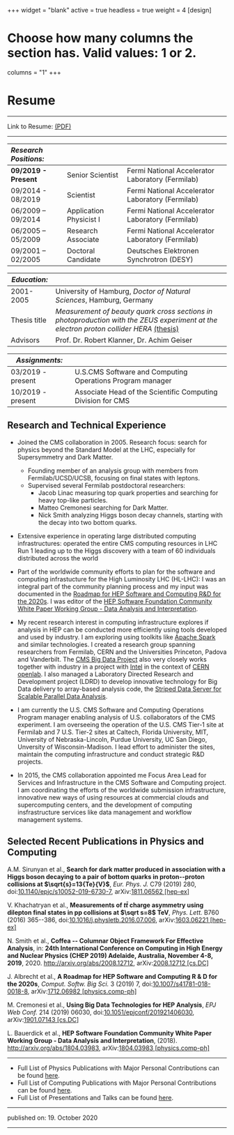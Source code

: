 +++
widget = "blank"
active = true
headless = true
weight = 4
[design]
  # Choose how many columns the section has. Valid values: 1 or 2.
  columns = "1"
+++

# Resume

----------

Link to Resume: [(PDF)](https://github.com/gutsche/ForThePublic/raw/master/cv/resume.pdf)

----------



| _Research Positions:_ |                         |                                                      |
|:----------------------|:------------------------|:-----------------------------------------------------|
| **09/2019 - Present** | Senior Scientist        | Fermi National Accelerator Laboratory (Fermilab)     |
| 09/2014 - 08/2019     | Scientist               | Fermi National Accelerator Laboratory (Fermilab)     |
| 06/2009 – 09/2014     | Application Physicist I | Fermi National Accelerator Laboratory (Fermilab)     |
| 06/2005 – 05/2009     | Research Associate      | Fermi National Accelerator Laboratory (Fermilab)     |
| 09/2001 – 02/2005     | Doctoral Candidate      | Deutsches Elektronen Synchrotron (DESY)              |


| _Education:_          |                                                                                |
|-----------------------|--------------------------------------------------------------------------------|
| 2001-2005             | University of Hamburg, _Doctor of Natural Sciences_, Hamburg, Germany          |
| Thesis title          | _Measurement of beauty quark cross sections in photoproduction with the ZEUS experiment at the electron proton collider HERA_ [(thesis)](http://inspirehep.net/record/680951/files/desy-thesis-05-010.ps.gz) |
| Advisors              | Prof. Dr. Robert Klanner, Dr. Achim Geiser                                     |


| _Assignments:_        |                                                                                |
|-----------------------|--------------------------------------------------------------------------------|
| 03/2019 - present     | U.S.CMS Software and Computing Operations Program manager                      |
| 10/2019 - present     | Associate Head of the Scientific Computing Division for CMS                    |


## Research and Technical Experience
* Joined the CMS collaboration in 2005. Research focus: search for physics beyond the Standard Model at the LHC, especially for Supersymmetry and Dark Matter.
    * Founding member of an analysis group with members from Fermilab/UCSD/UCSB, focusing on final states with leptons.
    * Supervised several Fermilab postdoctoral researchers:
        * Jacob Linac measuring top quark properties and searching for heavy top-like particles.
        * Matteo Cremonesi searching for Dark Matter.
        * Nick Smith analyzing Higgs boson decay channels, starting with the decay into two bottom quarks.


* Extensive experience in operating large distributed computing infrastructures: operated the entire CMS computing resources in LHC Run 1 leading up to the Higgs discovery with a team of 60 individuals distributed across the world
* Part of the worldwide community efforts to plan for the software and computing infrastucture for the High Luminosity LHC (HL-LHC): I was an integral part of the community planning process and my input was documented in the [Roadmap for HEP Software and Computing R&D for the 2020s](http://arxiv.org/abs/1712.06982). I was editor of the [HEP Software Foundation Community White Paper Working Group - Data Analysis and Interpretation](http://arxiv.org/abs/1804.03983).
* My recent research interest in computing infrastructure explores if analysis in HEP can be conducted more efficiently using tools developed and used by industry. I am exploring using toolkits like [Apache Spark](https://spark.apache.org/) and similar technologies. I created a research group spanning researchers from Fermilab, CERN and the Universities Princeton, Padova and Vanderbilt. The [CMS Big Data Project](https://cms-big-data.github.io/) also very closely works together with industry in a project with [Intel](https://www.intel.com/) in the context of [CERN openlab](https://openlab.cern/). I also managed a Laboratory Directed Research and Development project (LDRD) to develop innovative technology for Big Data delivery to array-based analysis code, the [Striped Data Server for Scalable Parallel Data Analysis](https://doi.org/10.1088/1742-6596/1085/4/042035).
* I am currently the U.S. CMS Software and Computing Operations Program manager enabling analysis of U.S. collaborators of the CMS experiment. I am overseeing the operation of the U.S. CMS Tier-1 site at Fermilab and 7 U.S. Tier-2 sites at Caltech, Florida University, MIT, University of Nebraska-Lincoln, Purdue University, UC San Diego, Unversity of Wisconsin-Madison. I lead effort to administer the sites, maintain the computing infrastructure and conduct strategic R&D projects.
* In 2015, the CMS collaboration appointed me Focus Area Lead for Services and Infrastructure in the CMS Software and Computing project. I am coordinating the efforts of the worldwide submission infrastructure, innovative new ways of using resources at commercial clouds and supercomputing centers, and the development of computing insfrastructure services like data management and workflow management systems.


## Selected Recent Publications in Physics and Computing

<!--#ref-Sirunyan:2018gdw-->
A.M. Sirunyan et al., **Search for dark matter
produced in association with a Higgs boson decaying to a pair of bottom
quarks in proton--proton collisions at $\sqrt{s}=13{Te}{V}$**, *Eur.
Phys. J.* C79 (2019) 280,
doi:[10.1140/epjc/s10052-019-6730-7](https://doi.org/10.1140/epjc/s10052-019-6730-7),
arXiv:[1811.06562 \[hep-ex\]](http://arxiv.org/abs/1811.06562)

<!--#ref-Khachatryan:2016ysn-->
V. Khachatryan et al., **Measurements of
$t \bar t$ charge asymmetry using dilepton final states in pp collisions
at $\sqrt s=8$ TeV**, *Phys. Lett.* B760 (2016) 365--386,
doi:[10.1016/j.physletb.2016.07.006](https://doi.org/10.1016/j.physletb.2016.07.006),
arXiv:[1603.06221 \[hep-ex\]](http://arxiv.org/abs/1603.06221)


<!--#ref-Smith:2020pxs-->
N. Smith et al., **Coffea -- Columnar Object
Framework For Effective Analysis**, in: **24th International Conference
on Computing in High Energy and Nuclear Physics (CHEP 2019) Adelaide,
Australia, November 4-8, 2019**, 2020.
<http://arxiv.org/abs/2008.12712>, arXiv:[2008.12712
\[cs.DC\]](http://arxiv.org/abs/2008.12712)

<!--#ref-Alves:2017she-->
J. Albrecht et al., **A Roadmap for HEP Software
and Computing R & D for the 2020s**, *Comput. Softw. Big Sci.* 3 (2019)
7,
doi:[10.1007/s41781-018-0018-8](https://doi.org/10.1007/s41781-018-0018-8),
arXiv:[1712.06982 \[physics.comp-ph\]](http://arxiv.org/abs/1712.06982)

<!--#ref-Cremonesi:2019pdq-->
M. Cremonesi et al., **Using Big Data
Technologies for HEP Analysis**, *EPJ Web Conf.* 214 (2019) 06030,
doi:[10.1051/epjconf/201921406030](https://doi.org/10.1051/epjconf/201921406030),
arXiv:[1901.07143 \[cs.DC\]](http://arxiv.org/abs/1901.07143)

<!--#ref-Bauerdick:2018qjx-->
L. Bauerdick et al., **HEP Software
Foundation Community White Paper Working Group - Data Analysis and
Interpretation**, (2018). <http://arxiv.org/abs/1804.03983>,
arXiv:[1804.03983 \[physics.comp-ph\]](http://arxiv.org/abs/1804.03983)


----------

* Full List of Physics Publications with Major Personal Contributions can be found [here](https://github.com/gutsche/ForThePublic/raw/master/publication_list/physics_publication_list.pdf).
* Full List of Computing Publications with Major Personal Contributions can be found [here](https://github.com/gutsche/ForThePublic/raw/master/publication_list/computing_publication_list.pdf).
* Full List of Presentations and Talks can be found [here](https://github.com/gutsche/ForThePublic/raw/master/talk_list/talk_list.pdf).

----------

published on: 19. October 2020

----------
